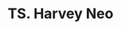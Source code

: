---
title: "TS. Harvey Neo"
draft: false

# page title background image
bg_image: "images/backgrounds/page-title.jpg"
# meta description
description : ""
# teacher portrait
image: "/images/networks/Harvey.jpg"
# course
course: "Giám đốc Chương trình Thạc sĩ Khoa học Đô thị, Quy hoạch, và Chính sách"

# biography
bio: ""
# type
type: "teacher"

weight: 1
---